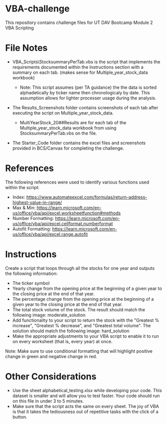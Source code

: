 # VBA-challenge
This repository contains challenge files for UT DAV Bootcamp Module 2 VBA Scripting

# File Notes
* VBA_Scripts\StocksummaryPerTab.vbs is the script that implements the requirements documented within the Instructions section with a summary on each tab. (makes sense for Multiple_year_stock_data workbook)
   * Note: This script assumes (per TA guidance) the the data is sorted alphadetically by ticker name then chronologicaly by date. This assumption allows for lighter processer usage during the analysis.
* The Results_Screenshots folder contains screenshots of each tab after executing the script on Multiple_year_stock_data.
   * MultiYearStock_20##Results are for each tab of the Multiple_year_stock_data workbook from using StocksummaryPerTab.vbs on the file. 

* The Starter_Code folder contains the excel files and screenshots provided in BCS/Canvas for completing the challenge.

# References
The following references were used to identify various functions used within the script:
 * Index: https://www.automateexcel.com/formulas/return-address-highest-value-in-range/
 * Max & Min: https://learn.microsoft.com/en-us/office/vba/api/excel.worksheetfunction#methods
 * Number Formatting: https://learn.microsoft.com/en-us/office/vba/api/excel.cellformat.numberformat
 * Autofit Formatting: https://learn.microsoft.com/en-us/office/vba/api/excel.range.autofit

# Instructions

Create a script that loops through all the stocks for one year and outputs the following information:
   * The ticker symbol
   * Yearly change from the opening price at the beginning of a given year to the closing price at the end of that year.
   * The percentage change from the opening price at the beginning of a given year to the closing price at the end of that year.
   * The total stock volume of the stock. The result should match the following image: moderate_solution
   * Add functionality to your script to return the stock with the "Greatest % increase", "Greatest % decrease", and "Greatest total volume". The solution should match the following image: hard_solution
   * Make the appropriate adjustments to your VBA script to enable it to run on every worksheet (that is, every year) at once.

Note: Make sure to use conditional formatting that will highlight positive change in green and negative change in red.

# Other Considerations
   * Use the sheet alphabetical_testing.xlsx while developing your code. This dataset is smaller and will allow you to test faster. Your code should run on this file in under 3 to 5 minutes.
   * Make sure that the script acts the same on every sheet. The joy of VBA is that it takes the tediousness out of repetitive tasks with the click of a button.
